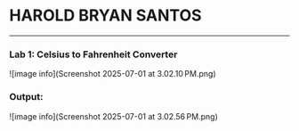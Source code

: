 # HAROLD BRYAN SANTOS
***
### Lab 1: Celsius to Fahrenheit Converter
![image info](Screenshot 2025-07-01 at 3.02.10 PM.png)

### Output:
![image info](Screenshot 2025-07-01 at 3.02.56 PM.png)
